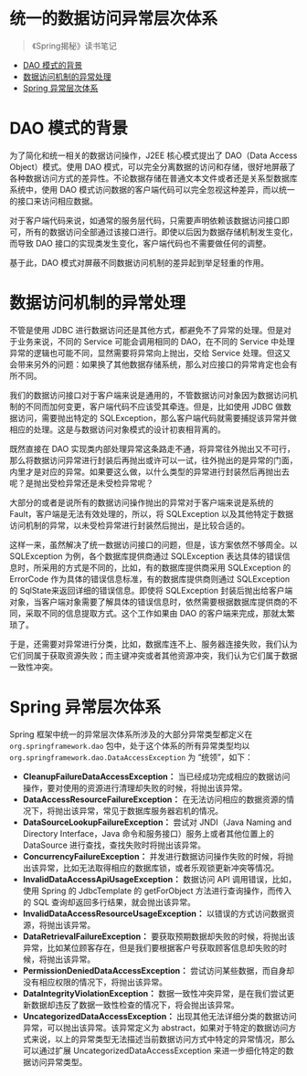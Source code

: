 <h1>统一的数据访问异常层次体系</h1>

> 《Spring揭秘》读书笔记

- [DAO 模式的背景](#dao-模式的背景)
- [数据访问机制的异常处理](#数据访问机制的异常处理)
- [Spring 异常层次体系](#spring-异常层次体系)

# DAO 模式的背景

为了简化和统一相关的数据访问操作，J2EE 核心模式提出了 DAO（Data Access Object）模式。使用 DAO 模式，可以完全分离数据的访问和存储，很好地屏蔽了各种数据访问方式的差异性。不论数据存储在普通文本文件或者还是关系型数据库系统中，使用 DAO 模式访问数据的客户端代码可以完全忽视这种差异，而以统一的接口来访问相应数据。

对于客户端代码来说，如通常的服务层代码，只需要声明依赖该数据访问接口即可，所有的数据访问全部通过该接口进行。即使以后因为数据存储机制发生变化，而导致 DAO 接口的实现类发生变化，客户端代码也不需要做任何的调整。

基于此，DAO 模式对屏蔽不同数据访问机制的差异起到举足轻重的作用。

# 数据访问机制的异常处理

不管是使用 JDBC 进行数据访问还是其他方式，都避免不了异常的处理。但是对于业务来说，不同的 Service 可能会调用相同的 DAO，在不同的 Service 中处理异常的逻辑也可能不同，显然需要将异常向上抛出，交给 Service 处理。但这又会带来另外的问题：如果换了其他数据存储系统，那么对应接口的异常肯定也会有所不同。

我们的数据访问接口对于客户端来说是通用的，不管数据访问对象因为数据访问机制的不同而加何变更，客户端代码不应该受其牵连。但是，比如使用 JDBC 做数据访问，需要抛出特定的 SQLException，那么客户端代码就需要捕捉该异常并做相应的处理。这是与数据访问对象模式的设计初衷相背离的。

既然直接在 DAO 实现类内部处理异常这条路走不通，将异常往外抛出又不可行，那么将数据访问异常进行封装后再抛出或许可以一试，往外抛出的是异常的门面，内里才是对应的异常。如果要这么做，以什么类型的异常进行封装然后再抛出去呢？是抛出受检异常还是未受检异常呢？

大部分的或者是说所有的数据访问操作抛出的异常对于客户端来说是系统的 Fault，客户端是无法有效处理的，所以，将 SQLException 以及其他特定于数据访问机制的异常，以未受检异常进行封装然后抛出，是比较合适的。

这样一来，虽然解决了统一数据访问接口的问题，但是，该方案依然不够周全。以 SQLException 为例，各个数据库提供商通过 SQLException 表达具体的错误信息时，所采用的方式是不同的，比如，有的数据库提供商采用 SQLException 的 ErrorCode 作为具体的错误信息标准，有的数据库提供商则通过 SQLException 的 SqlState来返回详细的错误信息。即使将 SQLException 封装后抛出给客户端对象，当客户端对象需要了解具体的错误信息时，依然需要根据数据库提供商的不同，采取不同的信息提取方式。这个工作如果由 DAO 的客户端来完成，那就太繁琐了。

于是，还需要对异常进行分类，比如，数据库连不上、服务器连接失败，我们认为它们同属于获取资源失败；而主键冲突或者其他资源冲突，我们认为它们属于数据一致性冲突。

# Spring 异常层次体系

Spring 框架中统一的异常层次体系所涉及的大部分异常类型都定义在 `org.springframework.dao` 包中，处于这个体系的所有异常类型均以 `org.springframework.dao.DataAccessException` 为 “统领”，如下：

- **CleanupFailureDataAccessException：** 当已经成功完成相应的数据访问操作，要对使用的资源进行清理却失败的时候，将抛出该异常。
- **DataAccessResourceFailureException：** 在无法访问相应的数据资源的情况下，将抛出该异常，常见于数据库服务器宕机的情况。
- **DataSourceLookupFailureException：** 尝试对 JNDI（Java Naming and Directory Interface，Java 命令和服务接口）服务上或者其他位置上的 DataSource 进行查找，查找失败时将抛出该异常。
- **ConcurrencyFailureException：** 并发进行数据访问操作失败的时候，将抛出该异常，比如无法取得相应的数据库锁，或者乐观锁更新冲突等情况。
- **InvalidDataAccessApiUsageException：** 数据访问 API 调用错误，比如，使用 Spring 的 JdbcTemplate 的 getForObject 方法进行查询操作，而传入的 SQL 查询却返回多行结果，就会抛出该异常。
- **InvalidDataAccessResourceUsageException：** 以错误的方式访问数据资源，将抛出该异常。
- **DataRetrievalFailureException：** 要获取预期数据却失败的时候，将抛出该异常，比如某位顾客存在，但是我们要根据客户号获取顾客信息却失败的时候，将抛出该异常。
- **PermissionDeniedDataAccessException：** 尝试访问某些数据，而自身却没有相应权限的情况下，将抛出该异常。
- **DataIntegrityViolationException：** 数据一致性冲突异常，是在我们尝试更新数据却违反了数据一致性检查的情况下，将会抛出该异常。
- **UncategorizedDataAccessException：** 出现其他无法详细分类的数据访问异常，可以抛出该异常。该异常定义为 abstract，如果对于特定的数据访问方式来说，以上的异常类型无法描述当前数据访问方式中特定的异常情况，那么可以通过扩展 UncategorizedDataAccessException 来进一步细化特定的数据访问异常类型。